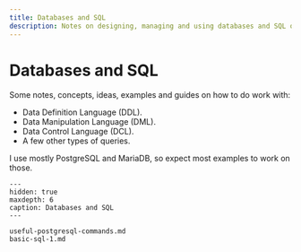 ```yaml
---
title: Databases and SQL
description: Notes on designing, managing and using databases and SQL query language.
---
```


# Databases and SQL

Some notes, concepts, ideas, examples and guides on how to do work with:

- Data Definition Language (DDL).
- Data Manipulation Language (DML).
- Data Control Language (DCL). 
- A few other types of queries.

I use mostly PostgreSQL and MariaDB, so expect most examples to work on those.

```{toctree}
---
hidden: true
maxdepth: 6
caption: Databases and SQL
---

useful-postgresql-commands.md
basic-sql-1.md
```

